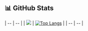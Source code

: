 ## 📊 GitHub Stats
| -- | -- |
| <picture>
    <source
      srcset="https://github-readme-stats.vercel.app/api?username=Danny79k&show_icons=true&theme=radical"
      media="(prefers-color-scheme: dark)"
    />
    <source
      srcset="https://github-readme-stats.vercel.app/api?username=Danny79k&show_icons=true"
      media="(prefers-color-scheme: light), (prefers-color-scheme: no-preference)"
    />
    <img src="https://github-readme-stats.vercel.app/api?username=Danny79k&show_icons=true" />
  </picture> | [![Top Langs](https://github-readme-stats.vercel.app/api/top-langs/?username=Danny79k&layout=donut-vertical)](https://github.com/anuraghazra/github-readme-stats) |
  | -- | -- |
